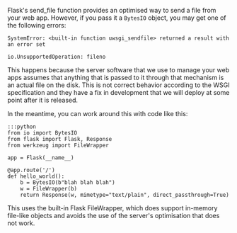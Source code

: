 <!--
.. title: Using Flask's send_file function with BytesIO
.. date: 2020-03-24 17:19:00 UTC+00:00
.. slug: FlaskSendFileBytesIO
.. tags:
.. category:
.. link:
.. description:
.. type: text
-->

Flask's send_file function provides an optimised way to send a file from your
web app. However, if you pass it a `BytesIO` object, you may get one of the
following errors:

    SystemError: <built-in function uwsgi_sendfile> returned a result with an error set
    
    io.UnsupportedOperation: fileno

    
    
This happens because the server software that we use to manage your web apps
assumes that anything that is passed to it through that mechanism is an actual
file on the disk. This is not correct behavior according to the WSGI
specification and they have a fix in development that we will deploy at some
point after it is released.

In the meantime, you can work around this with code like this:

    :::python
    from io import BytesIO
    from flask import Flask, Response
    from werkzeug import FileWrapper
    
    app = Flask(__name__)
    
    @app.route('/')
    def hello_world():
        b = BytesIO(b"blah blah blah")
        w = FileWrapper(b)
        return Response(w, mimetype="text/plain", direct_passthrough=True)
        
    
This uses the built-in Flask FileWrapper, which does support in-memory
file-like objects and avoids the use of the server's optimisation that does not
work.
